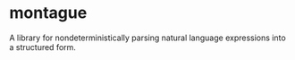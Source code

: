 # montague
A library for nondeterministically parsing natural language expressions into a structured form.
